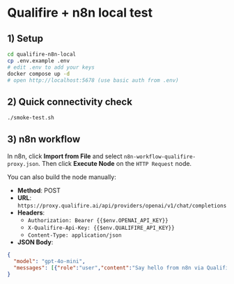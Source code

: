 # Qualifire + n8n local test

## 1) Setup
```bash
cd qualifire-n8n-local
cp .env.example .env
# edit .env to add your keys
docker compose up -d
# open http://localhost:5678 (use basic auth from .env)
```

## 2) Quick connectivity check
```bash
./smoke-test.sh
```

## 3) n8n workflow
In n8n, click **Import from File** and select `n8n-workflow-qualifire-proxy.json`.
Then click **Execute Node** on the `HTTP Request` node.

You can also build the node manually:
- **Method**: POST
- **URL**: `https://proxy.qualifire.ai/api/providers/openai/v1/chat/completions`
- **Headers**:
  - `Authorization: Bearer {{$env.OPENAI_API_KEY}}`
  - `X-Qualifire-Api-Key: {{$env.QUALIFIRE_API_KEY}}`
  - `Content-Type: application/json`
- **JSON Body**:
```json
{
  "model": "gpt-4o-mini",
  "messages": [{"role":"user","content":"Say hello from n8n via Qualifire."}]
}
```
